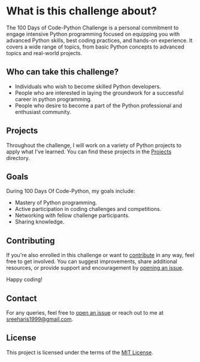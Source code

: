 # What is this challenge about?

The 100 Days of Code-Python Challenge is a personal commitment to engage intensive Python programming focused on equipping you with advanced Python skills, best coding practices, and hands-on experience. It covers a wide range of topics, from basic Python concepts to advanced topics and real-world projects.

## Who can take this challenge?

- Individuals who wish to become skilled Python developers.
- People who are interested in laying the groundwork for a successful career in python programming.
- People who desire to become a part of the Python professional and enthusiast community.

## Projects

Throughout the challenge, I will work on a variety of Python projects to apply what I've learned. You can find these projects in the [Projects](Projects/README.md) directory.

## Goals

During 100 Days Of Code-Python, my goals include:

- Mastery of Python programming.
- Active participation in coding challenges and competitions.
- Networking with fellow challenge participants.
- Sharing knowledge.

## Contributing

If you're also enrolled in this challenge or want to [contribute](CONTRIBUTING.md) in any way, feel free to get involved. You can suggest improvements, share additional resources, or provide support and encouragement by [opening an issue](https://github.com/sree-hari-s/100DaysOfCode-Python/issues).

Happy coding!

## Contact

For any queries, feel free to [open an issue](https://github.com/sree-hari-s/100DaysOfCode-Python/issues) or reach out to me at [sreeharis1999@gmail.com](mailto:sreeharis1999@gmail.com).

## License

This project is licensed under the terms of the [MIT License](LICENSE).
